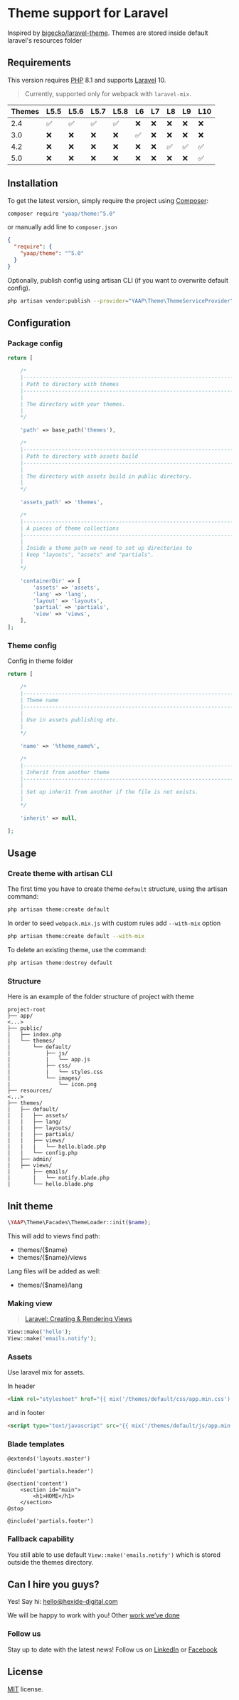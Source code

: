 # Theme support for Laravel

Inspired by [bigecko/laravel-theme](https://github.com/harryxu/laravel-theme).
Themes are stored inside default laravel's resources folder

## Requirements

This version requires [PHP](https://www.php.net/) 8.1 and supports [Laravel](https://laravel.com/) 10.

> Currently, supported only for webpack with `laravel-mix`.

| Themes | L5.5               | L5.6               | L5.7               | L5.8               | L6                 | L7  | L8                 | L9                 | L10                |
|--------|--------------------|--------------------|--------------------|--------------------|--------------------|-----|--------------------|--------------------|--------------------|
| 2.4    | :white_check_mark: | :white_check_mark: | :white_check_mark: | :white_check_mark: | :x:                | :x: | :x:                | :x:                | :x:                |
| 3.0    | :x:                | :x:                | :x:                | :x:                | :white_check_mark: | :x: | :x:                | :x:                | :x:                |
| 4.2    | :x:                | :x:                | :x:                | :x:                | :x:                | :x: | :white_check_mark: | :white_check_mark: | :white_check_mark: |
| 5.0    | :x:                | :x:                | :x:                | :x:                | :x:                | :x: | :x:                | :x:                | :white_check_mark: |

## Installation

To get the latest version, simply require the project using [Composer](https://getcomposer.org/):

```bash
composer require "yaap/theme:^5.0"
```

or manually add line to `composer.json`

```json
{
  "require": {
    "yaap/theme": "^5.0"
  }
}
```

Optionally, publish config using artisan CLI (if you want to overwrite default config).

```bash
php artisan vendor:publish --provider="YAAP\Theme\ThemeServiceProvider"
```

## Configuration

### Package config

```php
return [

    /*
    |--------------------------------------------------------------------------
    | Path to directory with themes
    |--------------------------------------------------------------------------
    |
    | The directory with your themes.
    |
    */

    'path' => base_path('themes'),

    /*
    |--------------------------------------------------------------------------
    | Path to directory with assets build
    |--------------------------------------------------------------------------
    |
    | The directory with assets build in public directory.
    |
    */

    'assets_path' => 'themes',

    /*
    |--------------------------------------------------------------------------
    | A pieces of theme collections
    |--------------------------------------------------------------------------
    |
    | Inside a theme path we need to set up directories to
    | keep "layouts", "assets" and "partials".
    |
    */

    'containerDir' => [
        'assets' => 'assets',
        'lang' => 'lang',
        'layout' => 'layouts',
        'partial' => 'partials',
        'view' => 'views',
    ],
];
```

### Theme config

Config in theme folder

```php
return [

    /*
    |--------------------------------------------------------------------------
    | Theme name
    |--------------------------------------------------------------------------
    |
    | Use in assets publishing etc.
    |
    */

    'name' => '%theme_name%',

    /*
    |--------------------------------------------------------------------------
    | Inherit from another theme
    |--------------------------------------------------------------------------
    |
    | Set up inherit from another if the file is not exists.
    |
    */

    'inherit' => null,

];
```

## Usage

### Create theme with artisan CLI

The first time you have to create theme `default` structure, using the artisan command:

```bash
php artisan theme:create default
```

In order to seed `webpack.mix.js` with custom rules add `--with-mix` option

```bash
php artisan theme:create default --with-mix
```

To delete an existing theme, use the command:

```bash
php artisan theme:destroy default
```

### Structure

Here is an example of the folder structure of project with theme

```
project-root
├── app/
<...>
├── public/
|   ├── index.php
|   └── themes/
|       └── default/
|           ├── js/
|           |   └── app.js
|           ├── css/
|           |   └── styles.css
|           └── images/
|               └── icon.png
├── resources/
<...>
├── themes/
|   ├── default/
|   |   ├── assets/        
|   |   ├── lang/        
|   |   ├── layouts/
|   |   ├── partials/
|   |   ├── views/
|   |   |   └── hello.blade.php
|   |   └── config.php
|   ├── admin/
|   ├── views/
|       ├── emails/
|       |   └── notify.blade.php
|       └── hello.blade.php
```

## Init theme

```php
\YAAP\Theme\Facades\ThemeLoader::init($name);
```

This will add to views find path:

* themes/{$name}
* themes/{$name}/views

Lang files will be added as well:

* themes/{$name}/lang

### Making view

> [Laravel: Creating & Rendering Views](https://laravel.com/docs/10.x/views#creating-and-rendering-views)

```php
View::make('hello');
View::make('emails.notify');
```

### Assets

Use laravel mix for assets.

In header

```html
<link rel="stylesheet" href="{{ mix('/themes/default/css/app.min.css') }}"/>
```

and in footer

```html
<script type="text/javascript" src="{{ mix('/themes/default/js/app.min.js') }}"></script>
```

### Blade templates

```
@extends('layouts.master')

@include('partials.header')

@section('content')
    <section id="main">
        <h1>HOME</h1>
    </section>
@stop

@include('partials.footer')
```

### Fallback capability

You still able to use default `View::make('emails.notify')` which is stored outside the themes directory.

## Can I hire you guys?

Yes! Say hi: [hello@hexide-digital.com](mailto:hello@hexide-digital.com)

We will be happy to work with you! Other [work we’ve done](https://hexide-digital.com/)

### Follow us

Stay up to date with the latest news! Follow us on [LinkedIn](https://www.linkedin.com/company/hexide-digital)
or [Facebook](https://www.facebook.com/hexide.digital)

## License

[MIT](https://github.com/yaapis/Theme/blob/master/LICENSE) license.
